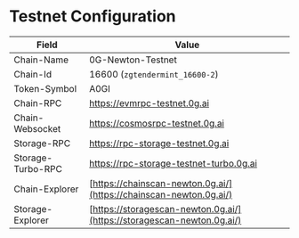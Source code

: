 # Testnet Configuration

| Field             | Value                                                                  |
| ----------------- | ---------------------------------------------------------------------- |
| Chain-Name        | 0G-Newton-Testnet                                                      |
| Chain-Id          | 16600 (`zgtendermint_16600-2`)                                         |
| Token-Symbol      | A0GI                                                                   |
| Chain-RPC         | https://evmrpc-testnet.0g.ai                                           |
| Chain-Websocket   | https://cosmosrpc-testnet.0g.ai                                        |
| Storage-RPC       | https://rpc-storage-testnet.0g.ai                                      |
| Storage-Turbo-RPC | https://rpc-storage-testnet-turbo.0g.ai                                |
| Chain-Explorer    | [https://chainscan-newton.0g.ai/](https://chainscan-newton.0g.ai/)     |
| Storage-Explorer  | [https://storagescan-newton.0g.ai/](https://storagescan-newton.0g.ai/) |
